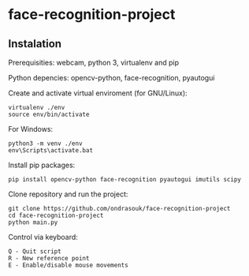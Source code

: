 # face-recognition-project

## Instalation

Prerequisities: webcam, python 3, virtualenv and pip

Python depencies: opencv-python, face-recognition, pyautogui

Create and activate virtual enviroment (for GNU/Linux):

```
virtualenv ./env
source env/bin/activate 
```

For Windows:

```
python3 -m venv ./env
env\Scripts\activate.bat
```

Install pip packages:

```
pip install opencv-python face-recognition pyautogui imutils scipy
```

Clone repository and run the project:

```
git clone https://github.com/ondrasouk/face-recognition-project
cd face-recognition-project
python main.py
```

Control via keyboard:
```
Q - Quit script
R - New reference point
E - Enable/disable mouse movements